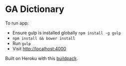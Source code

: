 GA Dictionary
===========

To run app:
- Ensure gulp is installed globally `npm install -g gulp`
- `npm install && bower install`
- Run `gulp`
- Visit [http://localhost:4000](http://localhost:4000)

Built on Heroku with this [buildpack](https://github.com/krry/heroku-buildpack-nodejs-gulp-bower).
